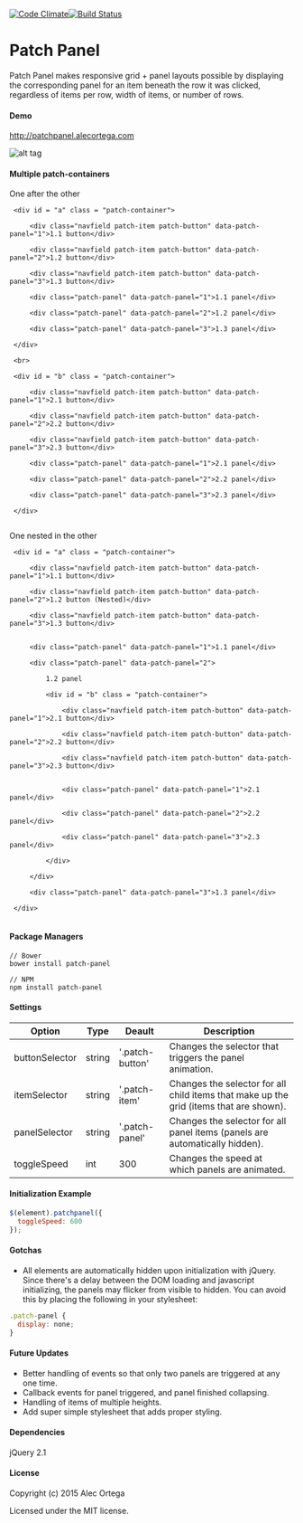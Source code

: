 [![Code Climate](https://codeclimate.com/github/alecortega/patch-panel/badges/gpa.svg)](https://codeclimate.com/github/alecortega/patch-panel)[![Build Status](https://travis-ci.org/alecortega/patch-panel.svg)](https://travis-ci.org/alecortega/patch-panel)
# Patch Panel

[1]: <https://github.com/alecortega/patch-panel>

Patch Panel makes responsive grid + panel layouts possible by displaying the corresponding panel for an item beneath the row it was clicked, regardless of items per row, width of items, or number of rows.

#### Demo

http://patchpanel.alecortega.com

![alt tag](http://oi61.tinypic.com/sp8axi.jpg)
 
#### Multiple patch-containers

 One after the other
````
 <div id = "a" class = "patch-container">
 
     <div class="navfield patch-item patch-button" data-patch-panel="1">1.1 button</div>
 
     <div class="navfield patch-item patch-button" data-patch-panel="2">1.2 button</div>
 
     <div class="navfield patch-item patch-button" data-patch-panel="3">1.3 button</div>
 
     <div class="patch-panel" data-patch-panel="1">1.1 panel</div>
 
     <div class="patch-panel" data-patch-panel="2">1.2 panel</div>
 
     <div class="patch-panel" data-patch-panel="3">1.3 panel</div>
 
 </div>
 
 <br>
 
 <div id = "b" class = "patch-container">
 
     <div class="navfield patch-item patch-button" data-patch-panel="1">2.1 button</div>
 
     <div class="navfield patch-item patch-button" data-patch-panel="2">2.2 button</div>
 
     <div class="navfield patch-item patch-button" data-patch-panel="3">2.3 button</div>
 
     <div class="patch-panel" data-patch-panel="1">2.1 panel</div>
 
     <div class="patch-panel" data-patch-panel="2">2.2 panel</div>
 
     <div class="patch-panel" data-patch-panel="3">2.3 panel</div>
 
 </div>
 
````
 
 One nested in the other
````
 <div id = "a" class = "patch-container">
 
     <div class="navfield patch-item patch-button" data-patch-panel="1">1.1 button</div>
 
     <div class="navfield patch-item patch-button" data-patch-panel="2">1.2 button (Nested)</div>
 
     <div class="navfield patch-item patch-button" data-patch-panel="3">1.3 button</div>
 
    
     <div class="patch-panel" data-patch-panel="1">1.1 panel</div>
 
     <div class="patch-panel" data-patch-panel="2">
 
         1.2 panel
 
         <div id = "b" class = "patch-container">
 
             <div class="navfield patch-item patch-button" data-patch-panel="1">2.1 button</div>

             <div class="navfield patch-item patch-button" data-patch-panel="2">2.2 button</div>
 
             <div class="navfield patch-item patch-button" data-patch-panel="3">2.3 button</div>
 
            
             <div class="patch-panel" data-patch-panel="1">2.1 panel</div>
 
             <div class="patch-panel" data-patch-panel="2">2.2 panel</div>
 
             <div class="patch-panel" data-patch-panel="3">2.3 panel</div>
 
         </div>
 
     </div>
 
     <div class="patch-panel" data-patch-panel="3">1.3 panel</div>
 
 </div>
 
````

#### Package Managers

````
// Bower
bower install patch-panel

// NPM
npm install patch-panel
````

#### Settings

| Option | Type | Deault | Description |
|--------|------|--------|-------------|
|buttonSelector | string | '.patch-button' | Changes the selector that triggers the panel animation.|
|itemSelector | string | '.patch-item' | Changes the selector for all child items that make up the grid (items that are shown).|
|panelSelector | string | '.patch-panel' | Changes the selector for all panel items (panels are automatically hidden).|
|toggleSpeed | int | 300 | Changes the speed at which panels are animated.|


#### Initialization Example

```javascript
$(element).patchpanel({
  toggleSpeed: 600
});
```

#### Gotchas

* All elements are automatically hidden upon initialization with jQuery. Since there's a delay between the DOM loading and javascript initializing, the panels may flicker from visible to hidden. You can avoid this by placing the following in your stylesheet:

````javascript
.patch-panel {
  display: none;
}
````
 
 

#### Future Updates

* Better handling of events so that only two panels are triggered at any one time.
* Callback events for panel triggered, and panel finished collapsing.
* Handling of items of multiple heights.
* Add super simple stylesheet that adds proper styling.

#### Dependencies

jQuery 2.1

#### License

Copyright (c) 2015 Alec Ortega

Licensed under the MIT license.



